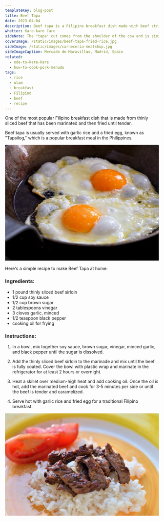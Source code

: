 ```yaml
---
templateKey: blog-post
title: Beef Tapa
date: 2023-04-04
description: Beef tapa is a Filipino breakfast dish made with beef strips marinated in soy sauce, calamansi juice, garlic and black pepper. It is then air-dried to packed flavors to penetrate and preserve the meat.
whetter: Kare-kare Care
sideNote: The "tapa" cut comes from the shoulder of the cow and is similar to the chuck or shoulder blade roast. This cut is typically a tougher cut of beef that is best suited for the chewy texture of beef tapa. 
coverImage: /static/images/beef-tapa-fried-rice.jpg
sideImage: /static/images/carneceria-meatshop.jpg
sideImageCaption: Mercado de Maravillas, Madrid, Spain
related: 
  - ode-to-kare-kare
  - how-to-cook-pork-menudo
tags:
  - rice
  - ulam
  - breakfast
  - Filipino
  - beef
  - recipe
---
```

One of the most popular Filipino breakfast dish that is made from thinly sliced beef that has been marinated and then fried until tender. 

Beef tapa is usually served with garlic rice and a fried egg, known as "Tapsilog," which is a popular breakfast meal in the Philippines.

![Frying sunny-side up eggs](/static/images/sunny-side-eggs.jpg)

Here's a simple recipe to make Beef Tapa at home:

### Ingredients:

- 1 pound thinly sliced beef sirloin
- 1/2 cup soy sauce
- 1/2 cup brown sugar
- 2 tablespoons vinegar
- 3 cloves garlic, minced
- 1/2 teaspoon black pepper
- cooking oil for frying

### Instructions:

1. In a bowl, mix together soy sauce, brown sugar, vinegar, minced garlic, and black pepper until the sugar is dissolved.

2. Add the thinly sliced beef sirloin to the marinade and mix until the beef is fully coated. Cover the bowl with plastic wrap and marinate in the refrigerator for at least 2 hours or overnight.

3. Heat a skillet over medium-high heat and add cooking oil. Once the oil is hot, add the marinated beef and cook for 3-5 minutes per side or until the beef is tender and caramelized.

4. Serve hot with garlic rice and fried egg for a traditional Filipino breakfast.

![Beef tapa served on a plate with rice and fresh tomato](/static/images/beef-tapa-plate.jpg)


